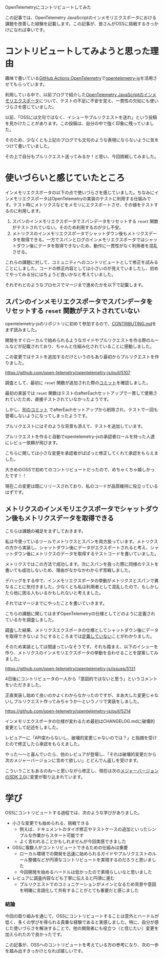 OpenTelemetryにコントリビュートしてみた

この記事では、OpenTelemetry JavaScriptのインメモリエクスポータにおける課題を改善した経験を記載します。この記事が、皆さんがOSSに挑戦するきっかけになれば幸いです。

# コントリビュートしてみようと思った理由

趣味で書いている[GitHub Actions OpenTelemetry](https://github.com/paper2/github-actions-opentelemetry)で[opentelemetry-js](https://github.com/open-telemetry/opentelemetry-js)を活用させてもらっています。

利用している中で、以前ブログで紹介した[OpenTelemetry JavaScriptのインメモリエクスポータ](https://paper2.hatenablog.com/entry/2024/10/31/085531?_gl=1*pwqhuc*_gcl_au*MTEwNDkxOTU4Mi4xNzM1MDgxOTky)について、テストの不足に不安を覚え、一貫性の欠如にも使いづらさを感じていました。

以前、「OSSには文句ではなく、イシューやプルリクエストを送れ」という投稿を見かけたことがあります。この投稿は、自分の中で強く印象に残っていました。

そのため、少なくとも上記のブログでも文句のような表現にならないように気をつけて書いていました。

その上で自分もプルリクエスト送ってみるか！と思い、今回挑戦してみました。

# 使いづらいと感じていたところ

インメモリエクスポータの以下の点で使いづらさを感じていました。ちなみにインメモリエクスポータはOpenTelemetryの実装のテストに利用する仕組みです。テスト時にメトリクスなどをメモリにエクスポートさせ、その値をテストするのに利用します。

1. スパンのインメモリエクスポータでスパンデータをリセットする `reset` 関数がテストされていない。そのため利用するのが少し不安。
2. メトリクスのインメモリエクスポータでシャットダウン後もメトリクスデータを取得できる。一方でスパンとログのインメモリエクスポータではシャットダウン後にデータを取得できないため、動作に一貫性がなく利用者を混乱させる。

これらの課題に対して、コミュニティへのコントリビュートとして修正を試みることにしました。コードの修正内容としては小さいのが見えていましたし、初めてやってみる分にはちょうど良いかなと考えていました。

それぞれどのようなプロセスでマージまで進めたかを以下で記載します。

## スパンのインメモリエクスポータでスパンデータをリセットする `reset` 関数がテストされていない

opentelemetry-jsのリポジトリに初めて参加するので、[CONTRIBUTING.md](https://github.com/open-telemetry/opentelemetry-js/blob/main/CONTRIBUTING.md)をまず読みました。

開発をすぐローカルで始められるようなガイドやプルリクエストを作る際のルールなどが記載されており、ちゃんと仕組み化されていることに感動しました。

この変更ではテストを追加するだけというのもあり最初からプルリクエストを作りました。

https://github.com/open-telemetry/opentelemetry-js/pull/5107

調査として、最初に `reset` 関数が追加された際の[コミット](https://github.com/open-telemetry/opentelemetry-js/commit/c8a37beebaa362225fb52df141247dea4c90f9dd#diff-a96b8cb364904b6cfd28636122f51764e03068778962eaffcd77bb8ede07967e)を確認しました。

最初の実装では `reset` 関数はテストのafterEachセットアップで一貫して使用されていたため、直接テストされていなかったようです。

しかし、[別のコミット](https://github.com/open-telemetry/opentelemetry-js/commit/b884eeca2e4cd6ff544ea44b8f7e4bd4027ceed0) でafterEachセットアップから削除され、テストで一回も登場しないようになってしまったようです。

プルリクエストにはそのような背景も添えて、テストを追加しています。

プルリクエストを作ると自動でopentelemetry-jsの承認者ロールを持った人達にレビュー依頼が飛びます。

こちらに関しては小さな変更を承認者がぱぱっと修正してくれて承認をもらえました。

大きめのOSSで初めてのコントリビュートだったので、めちゃくちゃ嬉しかったです！！

現在この変更は既にリリースされており、私のコードが品質維持に役立っているはずです。

## メトリクスのインメモリエクスポータでシャットダウン後もメトリクスデータを取得できる

こちらは課題の補足をまずしておきます。

私は今使っているツールでメトリクスとスパンを両方扱っています。メトリクスの方から実装し、シャットダウン後にデータがエクスポートされると考え、シャットダウン後にメトリクスのデータを取得するテストコードを書いていました。

メトリクスではこの方法で成功します。次にスパンを扱った際に同様のテストを書いても成功しないため、理由がなかなかわからず苦戦しました。

デバッグをする中で、インメモリエクスポータの挙動がメトリクスとスパンで異なることに気付きました。少なくとも私は利用者として混乱したので、もしかしたら他に困る人もいるかもしれないと考えました。

それではマージまでにやったことを書いていきます。

こちらの課題に関してはまずOpenTelemetryの仕様としてどのように定義されているかを調査しました。

調査した結果、メトリクスエクスポータの仕様としてシャットダウン後にデータを取得できないようにするところまでは[定義していない](https://opentelemetry.io/docs/specs/otel/metrics/sdk/#shutdown-2)ことがわかりました。

そのため実装としては間違っていなそうです。それも踏まえ、以下のイシューを作り、メトリクスのインメモリエクスポータの挙動を合わせることを提案してみました。

https://github.com/open-telemetry/opentelemetry-js/issues/5131

4日後にコントリビュータの一人から「意図的ではないと思う」というコメントをいただきました。

正直実装し始めて良いのかよくわからなかったのですが、まあ大した変更じゃないしプルリクエスト作ってみちゃうか〜というノリで実装をしました。

https://github.com/open-telemetry/opentelemetry-js/pull/5214

インメモリエクスポータの仕様が変わるため最初はCHANGELOG.mdに破壊的変更として記述をしました。

レビュアーに「API変わらないし、破壊的変更じゃないのでは？」と指摘を受けたので修正したら承認をもらえました。

やった〜〜と喜んでいたら、他のレビュアが登場し、「それは破壊的変更だから次のメジャーバージョンに含めて欲しい」とどんでん返しを受けます。

こういうこともあるのね〜と思いながら修正し、現在は次の[メジャーバージョンのSDK 2.0](https://github.com/open-telemetry/opentelemetry-js/tree/next)に変更が取り込まれています。

# 学び

OSSにコントリビュートする過程では、次のような学びがありました。

- 小さな変更でも始められる、挑戦できる
  - 例えば、ドキュメントのタイポ修正やテストケースの追加といったシンプルな作業からスタート可能です
  - よく言われることかもしれませんが今回実感できました
- OSSに複数人がコントリビュートできるための仕組みは重要
  - ローカル環境での開発を迅速に始められるガイドやプルリクエストのルール整備などが円滑なコントリビュートを実現するのだろうと思いました
  - 今回開発を始めるハードルは低かったので素晴らしいなと思いました
- レビュアに調査内容なども丁寧に伝えると円滑に進む
  - プルリクエストでのコミュニケーションがメインとなるため背景や意図を明確に言語化して共有することがとても重要だと感じました

### 結論

今回の取り組みを通じて、OSSにコントリビュートすることは意外とハードルが低く、多くの学びを得られる貴重な経験であると実感しました。特に、自分が感じた使いづらさを解決することで、他の開発者にも役立つ（と信じたい）変更を加えられたので良かったです。

この記事が、OSSへのコントリビュートを考えている方の参考になり、次の一歩を踏み出すきっかけとなれば嬉しいです。
